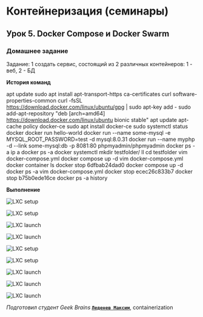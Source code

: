 # Контейнеризация (семинары)


## Урок 5. Docker Compose и Docker Swarm

### **Домашнее задание**

Задание:
1 создать сервис, состоящий из 2 различных контейнеров: 1 - веб, 2 - БД

**История команд**


apt update
sudo apt install apt-transport-https ca-certificates curl software-properties-common
curl -fsSL https://download.docker.com/linux/ubuntu/gpg | sudo apt-key add -
sudo add-apt-repository "deb [arch=amd64] https://download.docker.com/linux/ubuntu bionic stable"
apt update
apt-cache policy docker-ce
sudo apt install docker-ce
sudo systemctl status docker
docker run hello-world
docker run --name some-mysql -e MYSQL_ROOT_PASSWORD=test -d mysql:8.0.31
docker run --name myphp -d --link some-mysql:db -p 8081:80 phpmyadmin/phpmyadmin
docker ps -a
ip a
docker ps -a
docker systemctl
mkdir testfolder/
ll
cd testfolder
vim docker-compose.yml
docker compose up -d
vim docker-compose.yml
docker container ls
docker stop 6dfbab24dad0
docker compose up -d
docker ps -a
vim docker-compose.yml
docker stop ecec26c833b7
docker stop b75b0ede16ce
docker ps -a
history


**Выполнение**

![LXC setup](https://github.com/ScarletStranger/containerization/blob/main/Seminar5/Pics/1.png)

![LXC setup](https://github.com/ScarletStranger/containerization/blob/main/Seminar5/Pics/2.png)

![LXC launch](https://github.com/ScarletStranger/containerization/blob/main/Seminar5/Pics/3.png)

![LXC launch](https://github.com/ScarletStranger/containerization/blob/main/Seminar5/Pics/4.png)

![LXC setup](https://github.com/ScarletStranger/containerization/blob/main/Seminar5/Pics/5.png)

![LXC setup](https://github.com/ScarletStranger/containerization/blob/main/Seminar5/Pics/6.png)

![LXC launch](https://github.com/ScarletStranger/containerization/blob/main/Seminar5/Pics/7.png)

![LXC launch](https://github.com/ScarletStranger/containerization/blob/main/Seminar5/Pics/8.png)

![LXC launch](https://github.com/ScarletStranger/containerization/blob/main/Seminar5/Pics/9.png)

*Подготовил студент Geek Brains* [**`Леденев Максим`**](https://github.com/ScarletStranger), containerization
